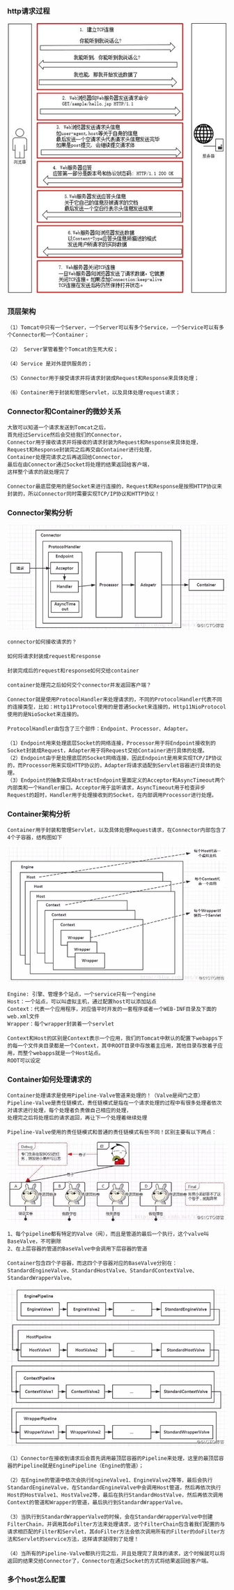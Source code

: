 ### http请求过程

   ![http请求的完整过程](../images/http-flow.jpg)

### 顶层架构

    （1）Tomcat中只有一个Server，一个Server可以有多个Service，一个Service可以有多个Connector和一个Container；

    （2） Server掌管着整个Tomcat的生死大权；

    （4）Service 是对外提供服务的；

    （5）Connector用于接受请求并将请求封装成Request和Response来具体处理；

    （6）Container用于封装和管理Servlet，以及具体处理request请求；

### Connector和Container的微妙关系

    大致可以知道一个请求发送到Tomcat之后，
    首先经过Service然后会交给我们的Connector，
    Connector用于接收请求并将接收的请求封装为Request和Response来具体处理，
    Request和Response封装完之后再交由Container进行处理，
    Container处理完请求之后再返回给Connector，
    最后在由Connector通过Socket将处理的结果返回给客户端，
    这样整个请求的就处理完了

    Connector最底层使用的是Socket来进行连接的，Request和Response是按照HTTP协议来封装的，所以Connector同时需要实现TCP/IP协议和HTTP协议！

### Connector架构分析

   ![connector](../images/tomcat-connector.jpg)

    connector如何接收请求的？

    如何将请求封装成request和response

    封装完成后的request和response如何交给container

    container处理完之后如何交个connector并发返回客户端？

    Connector就是使用ProtocolHandler来处理请求的，不同的ProtocolHandler代表不同的连接类型，比如：Http11Protocol使用的是普通Socket来连接的，Http11NioProtocol使用的是NioSocket来连接的。

    ProtocolHandler由包含了三个部件：Endpoint、Processor、Adapter。

    （1）Endpoint用来处理底层Socket的网络连接，Processor用于将Endpoint接收到的Socket封装成Request，Adapter用于将Request交给Container进行具体的处理。
    （2）Endpoint由于是处理底层的Socket网络连接，因此Endpoint是用来实现TCP/IP协议的，而Processor用来实现HTTP协议的，Adapter将请求适配到Servlet容器进行具体的处理。
    （3）Endpoint的抽象实现AbstractEndpoint里面定义的Acceptor和AsyncTimeout两个内部类和一个Handler接口。Acceptor用于监听请求，AsyncTimeout用于检查异步Request的超时，Handler用于处理接收到的Socket，在内部调用Processor进行处理。

### Container架构分析
    Container用于封装和管理Servlet，以及具体处理Request请求，在Connector内部包含了4个子容器，结构图如下

   ![container](../images/tomcat-container.jpg)

    Engine: 引擎、管理多个站点，一个service只有一个engine
    Host：一个站点，可以叫虚拟主机，通过配置host可以添加站点
    Context：代表一个应用程序，对应值平时开发的一套程序或者一个WEB-INF目录及下面的web.xml文件
    Wrapper：每个wrapper封装着一个servlet

    Context和Host的区别是Context表示一个应用，我们的Tomcat中默认的配置下webapps下的每一个文件夹目录都是一个Context，其中ROOT目录中存放着主应用，其他目录存放着子应用，而整个webapps就是一个Host站点。
    ROOT可以设定

### Container如何处理请求的
    Container处理请求是使用Pipeline-Valve管道来处理的！（Valve是阀门之意）
    Pipeline-Valve是责任链模式，责任链模式是指在一个请求处理的过程中有很多处理者依次对请求进行处理，每个处理者负责做自己相应的处理，
    处理完之后将处理后的请求返回，再让下一个处理着继续处理

    Pipeline-Valve使用的责任链模式和普通的责任链模式有些不同！区别主要有以下两点：

   ![pipeline](../images/tomcat-pipeline.jpg)

    1、每个pipeline都有特定的Valve（阀），而且是管道的最后一个执行，这个valve叫BaseValve，不可删除
    2、在上层容器的管道的BaseValve中会调用下层容器的管道

    Container包含四个子容器，而这四个子容器对应的BaseValve分别在：
    StandardEngineValve、StandardHostValve、StandardContextValve、StandardWrapperValve。

   ![pipeline](../images/tomcat-pipeline-flow.jpg)

    （1）Connector在接收到请求后会首先调用最顶层容器的Pipeline来处理，这里的最顶层容器的Pipeline就是EnginePipeline（Engine的管道）；

    （2）在Engine的管道中依次会执行EngineValve1、EngineValve2等等，最后会执行StandardEngineValve，在StandardEngineValve中会调用Host管道，然后再依次执行Host的HostValve1、HostValve2等，最后在执行StandardHostValve，然后再依次调用Context的管道和Wrapper的管道，最后执行到StandardWrapperValve。

    （3）当执行到StandardWrapperValve的时候，会在StandardWrapperValve中创建FilterChain，并调用其doFilter方法来处理请求，这个FilterChain包含着我们配置的与请求相匹配的Filter和Servlet，其doFilter方法会依次调用所有的Filter的doFilter方法和Servlet的service方法，这样请求就得到了处理！
    
    （4）当所有的Pipeline-Valve都执行完之后，并且处理完了具体的请求，这个时候就可以将返回的结果交给Connector了，Connector在通过Socket的方式将结果返回给客户端。

### 多个host怎么配置

